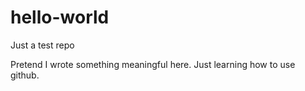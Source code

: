 # hello-world
Just a test repo

Pretend I wrote something meaningful here. Just learning how to use github.

